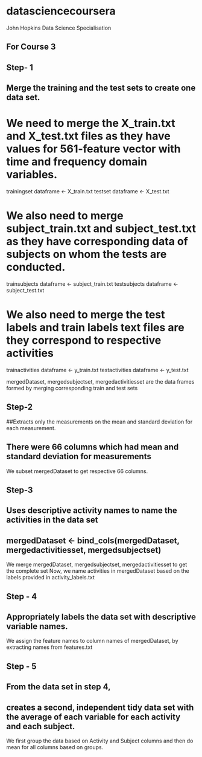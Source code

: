 # datasciencecoursera
John Hopkins Data Science Specialisation
## For Course 3 

## Step- 1
## Merge the training and the test sets to create one data set.

# We need to merge the X_train.txt and X_test.txt files as they have values for 561-feature vector with time and frequency domain variables.
trainingset dataframe <-  X_train.txt
testset dataframe <-  X_test.txt

# We also need to merge subject_train.txt and subject_test.txt as they have corresponding data of subjects on whom the tests are conducted.
trainsubjects dataframe <- subject_train.txt
testsubjects dataframe <- subject_test.txt

# We also need to merge the test labels and train labels text files are they correspond to respective activities
trainactivities dataframe <- y_train.txt
testactivities dataframe <- y_test.txt

mergedDataset, mergedsubjectset, mergedactivitiesset are the data frames formed by merging corresponding train and test sets

## Step-2

##Extracts only the measurements on the mean and standard deviation for each measurement. 
## There were 66 columns which had mean and standard deviation for measurements

We subset mergedDataset to get respective 66 columns.

## Step-3
## Uses descriptive activity names to name the activities in the data set

## mergedDataset <- bind_cols(mergedDataset, mergedactivitiesset, mergedsubjectset)
We merge mergedDataset, mergedsubjectset, mergedactivitiesset to get the complete set
Now, we name activities in mergedDataset based on the labels provided in activity_labels.txt

## Step - 4
## Appropriately labels the data set with descriptive variable names. 

We assign the feature names to column names of mergedDataset, by extracting names from features.txt

## Step - 5
## From the data set in step 4, 
## creates a second, independent tidy data set with the average of each variable for each activity and each subject.

We first group the data based on Activity and Subject columns and then do mean for all columns based on groups.
